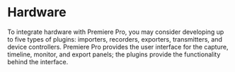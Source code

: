 <a id="hardware-hardware"></a>

# Hardware

To integrate hardware with Premiere Pro, you may consider developing up to five types of plugins: importers, recorders, exporters, transmitters, and device controllers. Premiere Pro provides the user interface for the capture, timeline, monitor, and export panels; the plugins provide the functionality behind the interface.
